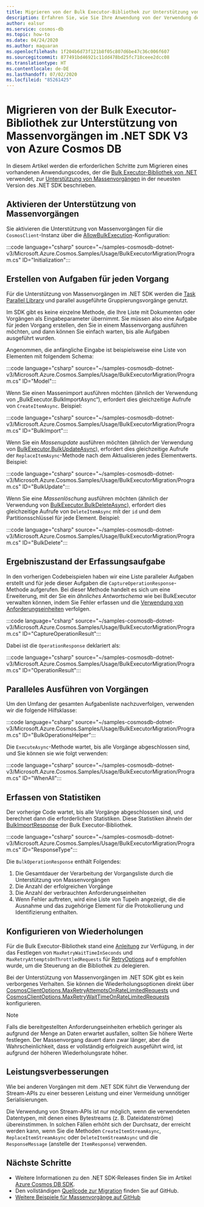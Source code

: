 ```yaml
---
title: Migrieren von der Bulk Executor-Bibliothek zur Unterstützung von Massenvorgängen im .NET SDK V3 von Azure Cosmos DB
description: Erfahren Sie, wie Sie Ihre Anwendung von der Verwendung der Bulk Executor-Bibliothek zur Unterstützung von Massenvorgängen des Azure Cosmos DB SDK V3 migrieren.
author: ealsur
ms.service: cosmos-db
ms.topic: how-to
ms.date: 04/24/2020
ms.author: maquaran
ms.openlocfilehash: 1f204b6d73f121b8f05c807d6be47c36c006f607
ms.sourcegitcommit: 877491bd46921c11dd478bd25fc718ceee2dcc08
ms.translationtype: HT
ms.contentlocale: de-DE
ms.lasthandoff: 07/02/2020
ms.locfileid: "85261425"
---
```

# <a name="migrate-from-the-bulk-executor-library-to-the-bulk-support-in-azure-cosmos-db-net-v3-sdk"></a>Migrieren von der Bulk Executor-Bibliothek zur Unterstützung von Massenvorgängen im .NET SDK V3 von Azure Cosmos DB

In diesem Artikel werden die erforderlichen Schritte zum Migrieren eines vorhandenen Anwendungscodes, der die [Bulk Executor-Bibliothek von .NET](bulk-executor-dot-net.md) verwendet, zur [Unterstützung von Massenvorgängen](tutorial-sql-api-dotnet-bulk-import.md) in der neuesten Version des .NET SDK beschrieben.

## <a name="enable-bulk-support"></a>Aktivieren der Unterstützung von Massenvorgängen

Sie aktivieren die Unterstützung von Massenvorgängen für die `CosmosClient`-Instanz über die [AllowBulkExecution](https://docs.microsoft.com/dotnet/api/microsoft.azure.cosmos.cosmosclientoptions.allowbulkexecution)-Konfiguration:

   :::code language="csharp" source="~/samples-cosmosdb-dotnet-v3/Microsoft.Azure.Cosmos.Samples/Usage/BulkExecutorMigration/Program.cs" ID="Initialization":::

## <a name="create-tasks-for-each-operation"></a>Erstellen von Aufgaben für jeden Vorgang

Für die Unterstützung von Massenvorgängen im .NET SDK werden die [Task Parallel Library](https://docs.microsoft.com/dotnet/standard/parallel-programming/task-parallel-library-tpl) und parallel ausgeführte Gruppierungsvorgänge genutzt. 

Im SDK gibt es keine einzelne Methode, die Ihre Liste mit Dokumenten oder Vorgängen als Eingabeparameter übernimmt. Sie müssen also eine Aufgabe für jeden Vorgang erstellen, den Sie in einem Massenvorgang ausführen möchten, und dann können Sie einfach warten, bis alle Aufgaben ausgeführt wurden.

Angenommen, die anfängliche Eingabe ist beispielsweise eine Liste von Elementen mit folgendem Schema:

   :::code language="csharp" source="~/samples-cosmosdb-dotnet-v3/Microsoft.Azure.Cosmos.Samples/Usage/BulkExecutorMigration/Program.cs" ID="Model":::

Wenn Sie einen Massenimport ausführen möchten (ähnlich der Verwendung von „BulkExecutor.BulkImportAsync“), erfordert dies gleichzeitige Aufrufe von `CreateItemAsync`. Beispiel:

   :::code language="csharp" source="~/samples-cosmosdb-dotnet-v3/Microsoft.Azure.Cosmos.Samples/Usage/BulkExecutorMigration/Program.cs" ID="BulkImport":::

Wenn Sie ein *Massenupdate* ausführen möchten (ähnlich der Verwendung von [BulkExecutor.BulkUpdateAsync](https://docs.microsoft.com/dotnet/api/microsoft.azure.cosmosdb.bulkexecutor.bulkexecutor.bulkupdateasync)), erfordert dies gleichzeitige Aufrufe der `ReplaceItemAsync`-Methode nach dem Aktualisieren jedes Elementwerts. Beispiel:

   :::code language="csharp" source="~/samples-cosmosdb-dotnet-v3/Microsoft.Azure.Cosmos.Samples/Usage/BulkExecutorMigration/Program.cs" ID="BulkUpdate":::

Wenn Sie eine *Massenlöschung* ausführen möchten (ähnlich der Verwendung von [BulkExecutor.BulkDeleteAsync](https://docs.microsoft.com/dotnet/api/microsoft.azure.cosmosdb.bulkexecutor.bulkexecutor.bulkdeleteasync)), erfordert dies gleichzeitige Aufrufe von `DeleteItemAsync` mit der `id` und dem Partitionsschlüssel für jede Element. Beispiel:

   :::code language="csharp" source="~/samples-cosmosdb-dotnet-v3/Microsoft.Azure.Cosmos.Samples/Usage/BulkExecutorMigration/Program.cs" ID="BulkDelete":::

## <a name="capture-task-result-state"></a>Ergebniszustand der Erfassungsaufgabe

In den vorherigen Codebeispielen haben wir eine Liste paralleler Aufgaben erstellt und für jede dieser Aufgaben die `CaptureOperationResponse`-Methode aufgerufen. Bei dieser Methode handelt es sich um eine Erweiterung, mit der Sie ein *ähnliches Antwortschema* wie bei BulkExecutor verwalten können, indem Sie Fehler erfassen und die [Verwendung von Anforderungseinheiten](request-units.md) verfolgen.

   :::code language="csharp" source="~/samples-cosmosdb-dotnet-v3/Microsoft.Azure.Cosmos.Samples/Usage/BulkExecutorMigration/Program.cs" ID="CaptureOperationResult":::

Dabei ist die `OperationResponse` deklariert als:

   :::code language="csharp" source="~/samples-cosmosdb-dotnet-v3/Microsoft.Azure.Cosmos.Samples/Usage/BulkExecutorMigration/Program.cs" ID="OperationResult":::

## <a name="execute-operations-concurrently"></a>Paralleles Ausführen von Vorgängen

Um den Umfang der gesamten Aufgabenliste nachzuverfolgen, verwenden wir die folgende Hilfsklasse:

   :::code language="csharp" source="~/samples-cosmosdb-dotnet-v3/Microsoft.Azure.Cosmos.Samples/Usage/BulkExecutorMigration/Program.cs" ID="BulkOperationsHelper":::

Die `ExecuteAsync`-Methode wartet, bis alle Vorgänge abgeschlossen sind, und Sie können sie wie folgt verwenden:

   :::code language="csharp" source="~/samples-cosmosdb-dotnet-v3/Microsoft.Azure.Cosmos.Samples/Usage/BulkExecutorMigration/Program.cs" ID="WhenAll":::

## <a name="capture-statistics"></a>Erfassen von Statistiken

Der vorherige Code wartet, bis alle Vorgänge abgeschlossen sind, und berechnet dann die erforderlichen Statistiken. Diese Statistiken ähneln der [BulkImportResponse](https://docs.microsoft.com/dotnet/api/microsoft.azure.cosmosdb.bulkexecutor.bulkimport.bulkimportresponse) der Bulk Executor-Bibliothek.

   :::code language="csharp" source="~/samples-cosmosdb-dotnet-v3/Microsoft.Azure.Cosmos.Samples/Usage/BulkExecutorMigration/Program.cs" ID="ResponseType":::

Die `BulkOperationResponse` enthält Folgendes:

1. Die Gesamtdauer der Verarbeitung der Vorgangsliste durch die Unterstützung von Massenvorgängen
1. Die Anzahl der erfolgreichen Vorgänge
1. Die Anzahl der verbrauchten Anforderungseinheiten
1. Wenn Fehler auftreten, wird eine Liste von Tupeln angezeigt, die die Ausnahme und das zugehörige Element für die Protokollierung und Identifizierung enthalten.

## <a name="retry-configuration"></a>Konfigurieren von Wiederholungen

Für die Bulk Executor-Bibliothek stand eine [Anleitung](bulk-executor-dot-net.md#bulk-import-data-to-an-azure-cosmos-account) zur Verfügung, in der das Festlegen von `MaxRetryWaitTimeInSeconds` und `MaxRetryAttemptsOnThrottledRequests` für [RetryOptions](https://docs.microsoft.com/dotnet/api/microsoft.azure.documents.client.connectionpolicy.retryoptions) auf `0` empfohlen wurde, um die Steuerung an die Bibliothek zu delegieren.

Bei der Unterstützung von Massenvorgängen im .NET SDK gibt es kein verborgenes Verhalten. Sie können die Wiederholungsoptionen direkt über [CosmosClientOptions.MaxRetryAttemptsOnRateLimitedRequests](https://docs.microsoft.com/dotnet/api/microsoft.azure.cosmos.cosmosclientoptions.maxretryattemptsonratelimitedrequests) und [CosmosClientOptions.MaxRetryWaitTimeOnRateLimitedRequests](https://docs.microsoft.com/dotnet/api/microsoft.azure.cosmos.cosmosclientoptions.maxretrywaittimeonratelimitedrequests) konfigurieren.

> [!NOTE]
> Falls die bereitgestellten Anforderungseinheiten erheblich geringer als aufgrund der Menge an Daten erwartet ausfallen, sollten Sie höhere Werte festlegen. Der Massenvorgang dauert dann zwar länger, aber die Wahrscheinlichkeit, dass er vollständig erfolgreich ausgeführt wird, ist aufgrund der höheren Wiederholungsrate höher.

## <a name="performance-improvements"></a>Leistungsverbesserungen

Wie bei anderen Vorgängen mit dem .NET SDK führt die Verwendung der Stream-APIs zu einer besseren Leistung und einer Vermeidung unnötiger Serialisierungen. 

Die Verwendung von Stream-APIs ist nur möglich, wenn die verwendeten Datentypen, mit denen eines Bytestreams (z. B. Dateidatenströme) übereinstimmen. In solchen Fällen erhöht sich der Durchsatz, der erreicht werden kann, wenn Sie die Methoden `CreateItemStreamAsync`, `ReplaceItemStreamAsync` oder `DeleteItemStreamAsync` und die `ResponseMessage` (anstelle der `ItemResponse`) verwenden.

## <a name="next-steps"></a>Nächste Schritte

* Weitere Informationen zu den .NET SDK-Releases finden Sie im Artikel [Azure Cosmos DB SDK](sql-api-sdk-dotnet.md).
* Den vollständigen [Quellcode zur Migration](https://github.com/Azure/azure-cosmos-dotnet-v3/tree/master/Microsoft.Azure.Cosmos.Samples/Usage/BulkExecutorMigration) finden Sie auf GitHub.
* [Weitere Beispiele für Massenvorgänge auf GitHub](https://github.com/Azure/azure-cosmos-dotnet-v3/tree/master/Microsoft.Azure.Cosmos.Samples/Usage/BulkSupport)

